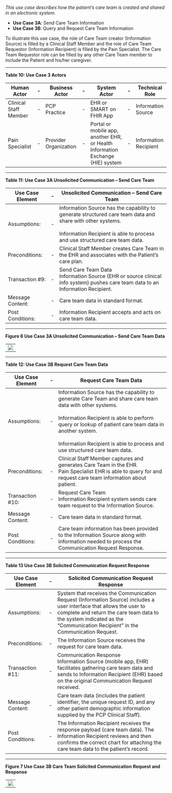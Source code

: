 *This use case describes how the patient’s care team is created and shared in an electronic system.*

* **Use Case 3A**: Send Care Team Information
* **Use Case 3B**: Query and Request Care Team Information

To illustrate this use case, the role of Care Team creator (Information Source) is filled by a Clinical Staff Member and the role of Care Team Requestor (Information Recipient) is filled by the Pain Specialist. The Care Team Requestor role can be filled by any other Care Team member to include the Patient and his/her caregiver.



-----



**Table 10: Use Case 3 Actors**

| Human Actor 	| - 	| Business Actor 	| - 	| System Actor 	| - 	| Technical Role 	|
|-	|-	|-	|-	|-	|-	|-	|
| Clinical Staff Member 	| - 	| PCP Practice 	| - 	| EHR or SMART on FHIR App 	| - 	| Information Source 	|
| Pain Specialist 	| - 	| Provider Organization 	| - 	| Portal or mobile app, another EHR, or Health Information Exchange (HIE) system 	| - 	| Information Recipient 	|



-----



**Table 11:  Use Case 3A Unsolicited Communication – Send Care Team**

| Use Case Element 	| - 	| Unsolicited Communication – Send Care Team 	|
|-	|-	|-	|
| Assumptions: 	| - 	| Information Source has the capability to generate structured care team data and share with other systems.<br> <br>Information Recipient is able to process and use structured care team data. 	|
| Preconditions: 	| - 	| Clinical Staff Member creates Care Team in the EHR and associates with the Patient’s care plan. 	|
| Transaction #9: 	| - 	| Send Care Team Data<br>Information Source (EHR or source clinical info system) pushes care team data to an Information Recipient. 	|
| Message Content: 	| - 	| Care team data in standard format. 	|
| Post Conditions: 	| - 	| Information Recipient accepts and acts on care team data. 	|



-----

**Figure 6 Use Case 3A Unsolicited Communication – Send Care Team Data**

<table><tr><td><img src="Use Case 3A.png" /></td></tr></table>



-----


**Table 12: Use Case 3B Request Care Team Data**



| Use Case Element 	| - 	| Request Care Team Data 	|
|-	|-	|-	|
| Assumptions: 	| - 	| Information Source has the capability to generate Care Team and share care team data with other systems.<br> <br>Information Recipient is able to perform query or lookup of patient care team data in another system.<br> <br>Information Recipient is able to process and use structured care team data. 	|
| Preconditions: 	| - 	| Clinical Staff Member captures and generates Care Team in the EHR.<br>Pain Specialist EHR is able to query for and request care team information about patient. 	|
| Transaction #10: 	| - 	| Request Care Team<br>Information Recipient system sends care team request to the Information Source. 	|
| Message Content: 	| - 	| Care team data in standard format. 	|
| Post Conditions: 	| - 	| Care team information has been provided to the Information Source along with information needed to process the Communication Request Response.  	|



-----

**Table 13 Use Case 3B Solicited Communication Request Response**

| Use Case Element 	| - 	| Solicited Communication Request Response 	|
|-	|-	|-	|
| Assumptions: 	| - 	| System that receives the Communication Request (Information Source) includes a user interface that allows the user to complete and return the care team data to the system indicated as the “Communication Recipient” in the Communication Request. 	|
| Preconditions: 	| - 	| The Information Source receives the request for care team data. 	|
| Transaction #11: 	| - 	| Communication Response<br>Information Source (mobile app, EHR) facilitates gathering care team data and sends to Information Recipient (EHR) based on the original Communication Request received. 	|
| Message Content: 	| - 	| Care team data (includes the patient identifier,  the unique request ID, and any other patient demographic information supplied by the PCP Clinical Staff). 	|
| Post Conditions: 	| - 	| The Information Recipient receives the response payload (care team data). The Information Recipient reviews and then confirms the correct chart for attaching the care team data to the patient’s record. 	|



-----

**Figure 7 Use Case 3B Care Team Solicited Communication Request and Response**

<table><tr><td><img src="Corrected_fig7_usecase_3b_careteam_solicited_requestresponse.png" /></td></tr></table>